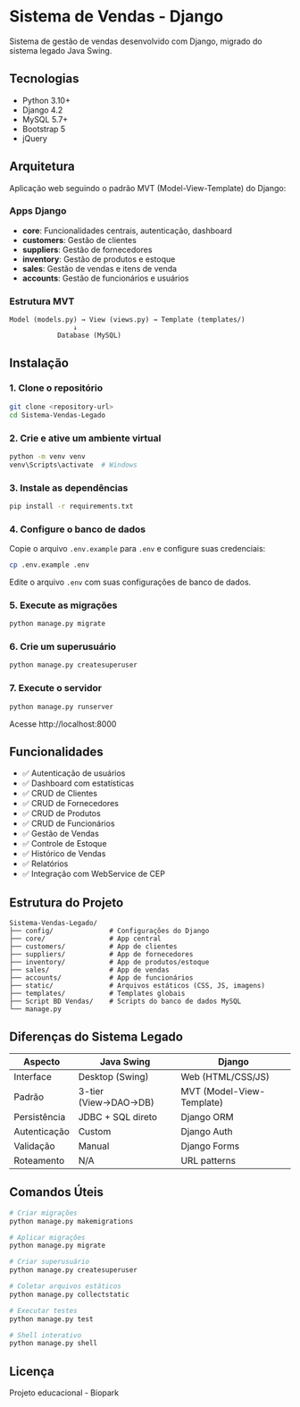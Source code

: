 # Sistema de Vendas - Django

Sistema de gestão de vendas desenvolvido com Django, migrado do sistema legado Java Swing.

## Tecnologias

- Python 3.10+
- Django 4.2
- MySQL 5.7+
- Bootstrap 5
- jQuery

## Arquitetura

Aplicação web seguindo o padrão MVT (Model-View-Template) do Django:

### Apps Django

- **core**: Funcionalidades centrais, autenticação, dashboard
- **customers**: Gestão de clientes
- **suppliers**: Gestão de fornecedores
- **inventory**: Gestão de produtos e estoque
- **sales**: Gestão de vendas e itens de venda
- **accounts**: Gestão de funcionários e usuários

### Estrutura MVT

```
Model (models.py) → View (views.py) → Template (templates/)
                ↓
            Database (MySQL)
```

## Instalação

### 1. Clone o repositório

```bash
git clone <repository-url>
cd Sistema-Vendas-Legado
```

### 2. Crie e ative um ambiente virtual

```bash
python -m venv venv
venv\Scripts\activate  # Windows
```

### 3. Instale as dependências

```bash
pip install -r requirements.txt
```

### 4. Configure o banco de dados

Copie o arquivo `.env.example` para `.env` e configure suas credenciais:

```bash
cp .env.example .env
```

Edite o arquivo `.env` com suas configurações de banco de dados.

### 5. Execute as migrações

```bash
python manage.py migrate
```

### 6. Crie um superusuário

```bash
python manage.py createsuperuser
```

### 7. Execute o servidor

```bash
python manage.py runserver
```

Acesse http://localhost:8000

## Funcionalidades

- ✅ Autenticação de usuários
- ✅ Dashboard com estatísticas
- ✅ CRUD de Clientes
- ✅ CRUD de Fornecedores
- ✅ CRUD de Produtos
- ✅ CRUD de Funcionários
- ✅ Gestão de Vendas
- ✅ Controle de Estoque
- ✅ Histórico de Vendas
- ✅ Relatórios
- ✅ Integração com WebService de CEP

## Estrutura do Projeto

```
Sistema-Vendas-Legado/
├── config/              # Configurações do Django
├── core/                # App central
├── customers/           # App de clientes
├── suppliers/           # App de fornecedores
├── inventory/           # App de produtos/estoque
├── sales/               # App de vendas
├── accounts/            # App de funcionários
├── static/              # Arquivos estáticos (CSS, JS, imagens)
├── templates/           # Templates globais
├── Script BD Vendas/    # Scripts do banco de dados MySQL
└── manage.py
```

## Diferenças do Sistema Legado

| Aspecto | Java Swing | Django |
|---------|-----------|---------|
| Interface | Desktop (Swing) | Web (HTML/CSS/JS) |
| Padrão | 3-tier (View→DAO→DB) | MVT (Model-View-Template) |
| Persistência | JDBC + SQL direto | Django ORM |
| Autenticação | Custom | Django Auth |
| Validação | Manual | Django Forms |
| Roteamento | N/A | URL patterns |

## Comandos Úteis

```bash
# Criar migrações
python manage.py makemigrations

# Aplicar migrações
python manage.py migrate

# Criar superusuário
python manage.py createsuperuser

# Coletar arquivos estáticos
python manage.py collectstatic

# Executar testes
python manage.py test

# Shell interativo
python manage.py shell
```

## Licença

Projeto educacional - Biopark
